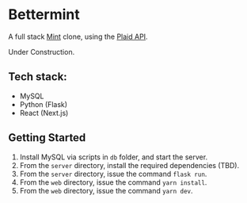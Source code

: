 # Bettermint

A full stack [Mint](https://mint.intuit.com) clone, using the [Plaid API](https://plaid.com). 

Under Construction.

## Tech stack:

- MySQL
- Python (Flask)
- React (Next.js)


## Getting Started

1. Install MySQL via scripts in `db` folder, and start the server.
2. From the `server` directory, install the required dependencies (TBD).
3. From the `server` directory,  issue the command `flask run`.
4. From the `web` directory, issue the command `yarn install`.
5. From the `web` directory, issue the command `yarn dev`.
